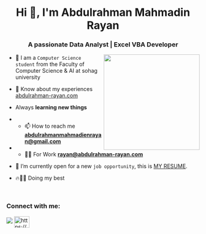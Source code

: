 <h1 align="center">Hi 👋, I'm Abdulrahman Mahmadin Rayan</h1>
<h3 align="center">A passionate Data Analyst | Excel VBA Developer</h3>

<img align="right" src="https://user-images.githubusercontent.com/63050133/156676671-d5b2e362-97d4-4404-9447-dd71ddfea82f.gif" width = 250px/>

- :school: I am a `Computer Science student` from the Faculty of Computer Science & AI at sohag university
- 📄 Know about my experiences [abdulrahman-rayan.com](https://abdulrahman-rayan.com/)
-  Always **learning new things**
- - 📫 How to reach me **abdulrahmanmahmadienrayan@gmail.com**
- - 🧑‍💼 For Work  **rayan@abdulrahman-rayan.com**

- :thinking: I’m currently open for a new `job opportunity`, this is [MY RESUME](https://drive.google.com/file/d/1ICbw404bOFr5M35gULORLlgbQ4r5shgY/view?usp=sharing).
- 🔥💪🚀 Doing my best 

<br>






<h3 align="left">Connect with me:</h3>
<p align="left">
<a href="mailto:abdulrahmanmahmadienrayan@gmail.com" title="Gmail"><img src="https://img.shields.io/badge/gmail-%23F05033.svg?style=for-the-badge&logo=gmail&logoColor=white"/></a>  
<a href="https://www.linkedin.com/in/abdulrahman-mahamadien/" target="blank"><img align="center" src="https://raw.githubusercontent.com/rahuldkjain/github-profile-readme-generator/master/src/images/icons/Social/linked-in-alt.svg" alt="https://www.linkedin.com/in/abdulrahman-mahamadien/" height="30" width="40" /></a>
</p>


